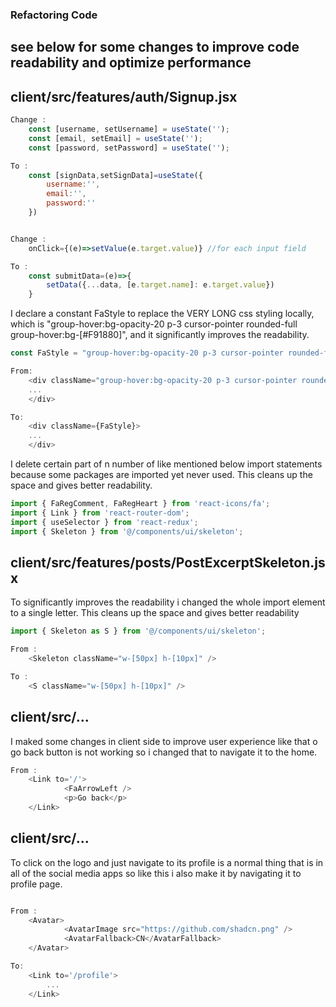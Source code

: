 ### Refactoring Code
## see below for some changes to improve code readability and optimize performance 

## client/src/features/auth/Signup.jsx

```javascript
Change : 
    const [username, setUsername] = useState('');
    const [email, setEmail] = useState('');
    const [password, setPassword] = useState('');

To :
    const [signData,setSignData]=useState({
        username:'',
        email:'',
        password:''
    })


Change :
    onClick={(e)=>setValue(e.target.value)} //for each input field

To :
    const submitData=(e)=>{
        setData({...data, [e.target.name]: e.target.value})
    }

```

I declare a constant FaStyle to replace the VERY LONG css styling locally, which is "group-hover:bg-opacity-20 p-3 cursor-pointer rounded-full  group-hover:bg-[#F91880]",
and it significantly improves the readability.

```javascript
const FaStyle = "group-hover:bg-opacity-20 p-3 cursor-pointer rounded-full group-hover:bg-[#F91880]"

From:
    <div className="group-hover:bg-opacity-20 p-3 cursor-pointer rounded-full group-hover:bg-[#F91880]">
    ...
    </div>

To:
    <div className={FaStyle}>
    ...
    </div>
```
I delete certain part of n number of like mentioned below import statements because some packages are imported yet never used. This cleans up the space and gives better readability.

```javascript
import { FaRegComment, FaRegHeart } from 'react-icons/fa';
import { Link } from 'react-router-dom';
import { useSelector } from 'react-redux';
import { Skeleton } from '@/components/ui/skeleton';

```

## client/src/features/posts/PostExcerptSkeleton.jsx

To significantly improves the readability i changed the whole import element to a single letter.
This cleans up the space and gives better readability

```javascript
import { Skeleton as S } from '@/components/ui/skeleton';

From :
    <Skeleton className="w-[50px] h-[10px]" />

To :
    <S className="w-[50px] h-[10px]" />

```

## client/src/...

I maked some changes in client side to improve user experience like that o go back button is not working so i changed that to navigate it to the home.
```javascript
From :
    <Link to='/'>
            <FaArrowLeft />
            <p>Go back</p>
    </Link>
```


## client/src/...

To click on the logo and just navigate to its profile is a normal thing that is in all of the social media apps so like this i also make it by navigating it to profile page.
```javascript

From :
    <Avatar>
            <AvatarImage src="https://github.com/shadcn.png" />
            <AvatarFallback>CN</AvatarFallback>
    </Avatar>

To:
    <Link to='/profile'>
        ...
    </Link>
```